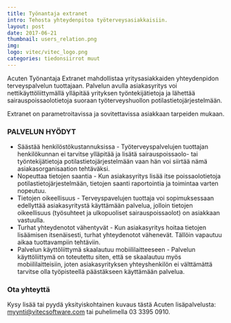 ```yaml
---
title: Työnantaja extranet
intro: Tehosta yhteydenpitoa työterveysasiakkaisiin.
layout: post
date: 2017-06-21
thumbnail: users_relation.png
img: 
logo: vitec/vitec_logo.png
categories: tiedonsiirrot muut
---
```


Acuten Työnantaja Extranet mahdollistaa yritysasiakkaiden yhteydenpidon terveyspalvelun tuottajaan. 
Palvelun avulla asiakasyritys voi nettikäyttöliittymällä ylläpitää yrityksen työntekijätietoja ja lähettää sairauspoissaolotietoja 
suoraan työterveyshuollon potilastietojärjestelmään. 

Extranet on parametroitavissa ja sovitettavissa asiakkaan tarpeiden mukaan.

### PALVELUN HYÖDYT

- Säästää henkilöstökustannuksissa - Työterveyspalvelujen tuottajan henkilökunnan ei tarvitse ylläpitää ja lisätä 
sairauspoissaolo- tai työntekijätietoja potilastietojärjestelmään vaan hän voi siirtää nämä asiakasorganisaation tehtäväksi.
- Nopeuttaa tietojen saantia - Kun asiakasyritys lisää itse poissaolotietoja potilastietojärjestelmään, tietojen 
saanti raportointia ja toimintaa varten nopeutuu.
- Tietojen oikeellisuus - Terveyspavelujen tuottaja voi sopimuksessaan edellyttää asiakasyritystä käyttämään palvelua, 
jolloin tietojen oikeellisuus (työsuhteet ja ulkopuoliset sairauspoissaolot) on asiakkaan vastuulla.
- Turhat yhteydenotot vähentyvät - Kun asiakasyritys hoitaa tietojen lisäämisen itsenäisesti, turhat yhteydenotot vähenevät. 
Tällöin vapautuu aikaa tuottavampiin tehtäviin.  
- Palvelun käyttöliittymä skaalautuu mobiililaitteeseen -  Palvelun käyttöliittymä on toteutettu siten, että se skaalautuu myös 
mobiililaitteisiin, joten asiakasyrityksen yhteyshenkilön ei välttämättä tarvitse olla työpisteellä päästäkseen käyttämään palvelua.

### Ota yhteyttä

Kysy lisää tai pyydä yksityiskohtainen kuvaus tästä Acuten lisäpalvelusta: 
[myynti@vitecsoftware.com](mailto://myynti@vitecsoftware.com) tai puhelimella 03 3395 0910.